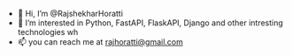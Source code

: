 - 👋 Hi, I’m @RajshekharHoratti
- 👀 I’m interested in Python, FastAPI, FlaskAPI, Django and other intresting technologies wh
- 📫 you can reach me at rajhoratti@gmail.com

